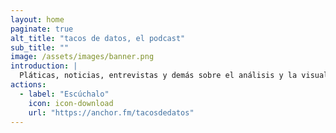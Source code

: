 ```yaml
---
layout: home
paginate: true
alt_title: "tacos de datos, el podcast"
sub_title: ""
image: /assets/images/banner.png
introduction: |
  Pláticas, noticias, entrevistas y demás sobre el análisis y la visualización de datos en tu idioma.:
actions:
  - label: "Escúchalo"
    icon: icon-download
    url: "https://anchor.fm/tacosdedatos"
---
```

